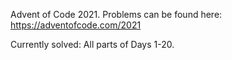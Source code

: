 Advent of Code 2021. Problems can be found here: https://adventofcode.com/2021

Currently solved:
All parts of Days 1-20.